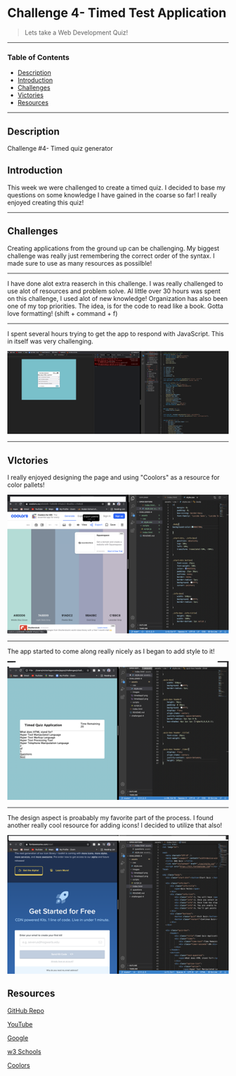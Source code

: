 # Challenge 4- Timed Test Application 
> Lets take a Web Development Quiz!
---
### Table of Contents
- [Description](#description)
- [Introduction](#introduction)
- [Challenges](#challenges)
- [Victories](#victories)
- [Resources](#resources)

---

## Description

Challenge #4- Timed quiz generator 

## Introduction 
This week we were challenged to create a timed quiz. I decided to base my questions on some knowledge I have gained in the coarse so far!  I really enjoyed creating this quiz! 


---

## Challenges

Creating applications from the ground up can be challenging. My biggest challenge was really just remembering the correct order of the syntax. I made sure to use as many resources as possilble!

---

I have done alot extra reaserch in this challenge. I was really challenged to use alot of resources and problem solve. Al little over 30 hours was spent on this challenge, I used alot of new knowledge! Organization has also been one of my top priorities. The idea, is for the code to read like a book. Gotta love formatting! (shift + command + f)

---

I spent several hours trying to get the app to respond with JavaScript. This in itself was very challenging.

<img src= "./images/challenges1.png"/>




---

## VIctories
I really enjoyed designing the page and using "Coolors" as a resource for color pallets!

<img src= "./images/styles2.png"/>

---
The app started to come along really nicely as I began to add style to it!

<img src= "./images/style1.png"/>

---

The design aspect is proabably my favorite part of the process. I found another really cool resource for adding icons! I decided to utilize that also! 

<img src= "./images/resources1.png"/>



## Resources 

<a href="https://github.com/torigonzales/challenged-4">GitHub Repo</a>

<a href="https://www.youtube.com/watch?v=eVGEea7adDM"> YouTube</a>

<a href="https://www.google.com/webhp?hl=en&sa=X&ved=0ahUKEwiLjJ7fosLvAhWXW80KHawRD_oQPAgI">Google</a>

<a href="https://www.w3schools.com/charsets/ref_html_ascii.asp">w3 Schools</a>

<a href="https://coolors.co/">Coolors</a>

